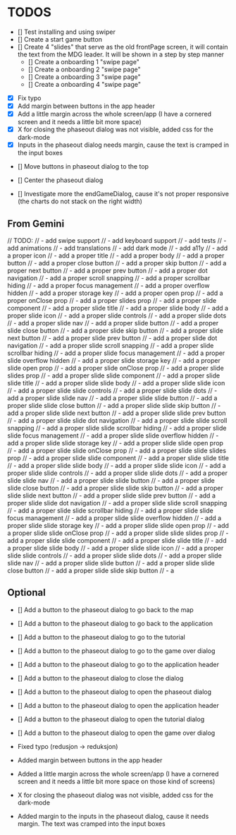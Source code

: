 # TODOS

- [] Test installing and using swiper
- [] Create a start game button
- [] Create 4 "slides" that serve as the old frontPage screen,
  it will contain the text from the MDG leader. It will
  be shown in a step by step manner
  - [] Create a onboarding 1 "swipe page"
  - [] Create a onboarding 2 "swipe page"
  - [] Create a onboarding 3 "swipe page"
  - [] Create a onboarding 4 "swipe page"
- [x] Fix typo
- [x] Add margin between buttons in the app header
- [x] Add a little margin across the whole screen/app
      (I have a cornered screen and it needs a little bit more space)
- [x] X for closing the phaseout dialog was not visible,
      added css for the dark-mode
- [x] Inputs in the phaseout dialog needs margin,
      cause the text is cramped in the input boxes
- [] Move buttons in phaseout dialog to the top
- [] Center the phaseout dialog

- [] Investigate more the endGameDialog, cause it's not proper
  responsive (the charts do not stack on the right width)

## From Gemini

// TODO:
// - add swipe support
// - add keyboard support
// - add tests
// - add animations
// - add translations
// - add dark mode
// - add a11y
// - add a proper icon
// - add a proper title
// - add a proper body
// - add a proper button
// - add a proper close button
// - add a proper skip button
// - add a proper next button
// - add a proper prev button
// - add a proper dot navigation
// - add a proper scroll snapping
// - add a proper scrollbar hiding
// - add a proper focus management
// - add a proper overflow hidden
// - add a proper storage key
// - add a proper open prop
// - add a proper onClose prop
// - add a proper slides prop
// - add a proper slide component
// - add a proper slide title
// - add a proper slide body
// - add a proper slide icon
// - add a proper slide controls
// - add a proper slide dots
// - add a proper slide nav
// - add a proper slide button
// - add a proper slide close button
// - add a proper slide skip button
// - add a proper slide next button
// - add a proper slide prev button
// - add a proper slide dot navigation
// - add a proper slide scroll snapping
// - add a proper slide scrollbar hiding
// - add a proper slide focus management
// - add a proper slide overflow hidden
// - add a proper slide storage key
// - add a proper slide open prop
// - add a proper slide onClose prop
// - add a proper slide slides prop
// - add a proper slide slide component
// - add a proper slide slide title
// - add a proper slide slide body
// - add a proper slide slide icon
// - add a proper slide slide controls
// - add a proper slide slide dots
// - add a proper slide slide nav
// - add a proper slide slide button
// - add a proper slide slide close button
// - add a proper slide slide skip button
// - add a proper slide slide next button
// - add a proper slide slide prev button
// - add a proper slide slide dot navigation
// - add a proper slide slide scroll snapping
// - add a proper slide slide scrollbar hiding
// - add a proper slide slide focus management
// - add a proper slide slide overflow hidden
// - add a proper slide slide storage key
// - add a proper slide slide open prop
// - add a proper slide slide onClose prop
// - add a proper slide slide slides prop
// - add a proper slide slide component
// - add a proper slide slide title
// - add a proper slide slide body
// - add a proper slide slide icon
// - add a proper slide slide controls
// - add a proper slide slide dots
// - add a proper slide slide nav
// - add a proper slide slide button
// - add a proper slide slide close button
// - add a proper slide slide skip button
// - add a proper slide slide next button
// - add a proper slide slide prev button
// - add a proper slide slide dot navigation
// - add a proper slide slide scroll snapping
// - add a proper slide slide scrollbar hiding
// - add a proper slide slide focus management
// - add a proper slide slide overflow hidden
// - add a proper slide slide storage key
// - add a proper slide slide open prop
// - add a proper slide slide onClose prop
// - add a proper slide slide slides prop
// - add a proper slide slide component
// - add a proper slide slide title
// - add a proper slide slide body
// - add a proper slide slide icon
// - add a proper slide slide controls
// - add a proper slide slide dots
// - add a proper slide slide nav
// - add a proper slide slide button
// - add a proper slide slide close button
// - add a proper slide slide skip button
// - a

## Optional

- [] Add a button to the phaseout dialog to go back to the map
- [] Add a button to the phaseout dialog to go back to the application
- [] Add a button to the phaseout dialog to go to the tutorial
- [] Add a button to the phaseout dialog to go to the game over dialog
- [] Add a button to the phaseout dialog to go to the application header
- [] Add a button to the phaseout dialog to close the dialog
- [] Add a button to the phaseout dialog to open the phaseout dialog
- [] Add a button to the phaseout dialog to open the application header
- [] Add a button to the phaseout dialog to open the tutorial dialog
- [] Add a button to the phaseout dialog to open the game over dialog

- Fixed typo (redusjon -> reduksjon)
- Added margin between buttons in the app header
- Added a little margin across the whole screen/app
  (I have a cornered screen and it needs a little bit more space
  on those kind of screens)
- X for closing the phaseout dialog was not visible,
  added css for the dark-mode
- Added margin to the inputs in the phaseout dialog, cause it needs margin.
  The text was cramped into the input boxes
